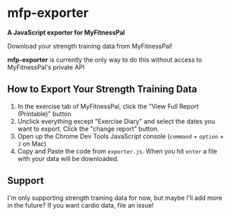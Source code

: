 # mfp-exporter
__A JavaScript exporter for MyFitnessPal__

Download your strength training data from MyFitnessPal! 

__mfp-exporter__ is currently the only way to do this without access to MyFitnessPal's private API

## How to Export Your Strength Training Data
1. In the exercise tab of MyFitnessPal, click the "View Full Report (Printable)" button
2. Unclick everything except "Exercise Diary" and select the dates you want to export. Click the "change report" button.
3. Open up the Chrome Dev Tools JavaScript console (`command` + `option` + `J` on Mac)
4. Copy and Paste the code from `exporter.js`. When you hit `enter` a file with your data will be downloaded.

## Support
I'm only supporting strength training data for now, but maybe I'll add more in the future? If you want cardio data, file an issue!

